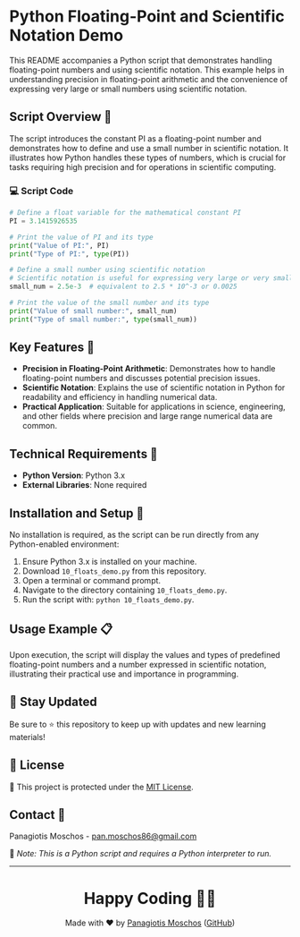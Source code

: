 
# Python Floating-Point and Scientific Notation Demo

This README accompanies a Python script that demonstrates handling floating-point numbers and using scientific notation. This example helps in understanding precision in floating-point arithmetic and the convenience of expressing very large or small numbers using scientific notation.

## Script Overview 📘

The script introduces the constant PI as a floating-point number and demonstrates how to define and use a small number in scientific notation. It illustrates how Python handles these types of numbers, which is crucial for tasks requiring high precision and for operations in scientific computing.

### :computer: Script Code

```python
# Define a float variable for the mathematical constant PI
PI = 3.1415926535

# Print the value of PI and its type
print("Value of PI:", PI)
print("Type of PI:", type(PI))

# Define a small number using scientific notation
# Scientific notation is useful for expressing very large or very small numbers succinctly
small_num = 2.5e-3  # equivalent to 2.5 * 10^-3 or 0.0025

# Print the value of the small number and its type
print("Value of small number:", small_num)
print("Type of small number:", type(small_num))
```

## Key Features 🌟

- **Precision in Floating-Point Arithmetic**: Demonstrates how to handle floating-point numbers and discusses potential precision issues.
- **Scientific Notation**: Explains the use of scientific notation in Python for readability and efficiency in handling numerical data.
- **Practical Application**: Suitable for applications in science, engineering, and other fields where precision and large range numerical data are common.

## Technical Requirements 🔧

- **Python Version**: Python 3.x
- **External Libraries**: None required

## Installation and Setup 🚀

No installation is required, as the script can be run directly from any Python-enabled environment:
1. Ensure Python 3.x is installed on your machine.
2. Download `10_floats_demo.py` from this repository.
3. Open a terminal or command prompt.
4. Navigate to the directory containing `10_floats_demo.py`.
5. Run the script with: `python 10_floats_demo.py`.

## Usage Example 📋

Upon execution, the script will display the values and types of predefined floating-point numbers and a number expressed in scientific notation, illustrating their practical use and importance in programming.

## 📢 Stay Updated
Be sure to ⭐ this repository to keep up with updates and new learning materials!

## 📄 License
🔐 This project is protected under the [MIT License](https://mit-license.org/).

## Contact 📧
Panagiotis Moschos - pan.moschos86@gmail.com

🔗 *Note: This is a Python script and requires a Python interpreter to run.*

---
<h1 align="center">Happy Coding 👨‍💻</h1>

<p align="center">
  Made with ❤️ by <a href="https://www.linkedin.com/in/panagiotis-moschos">Panagiotis Moschos</a> (<a href="https://github.com/pmoschos">GitHub</a>)
</p>

